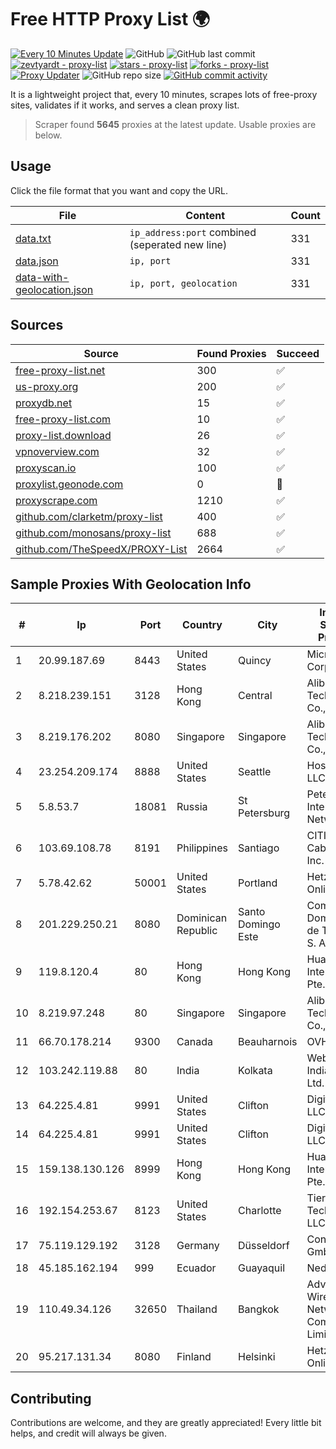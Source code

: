 
# Free HTTP Proxy List 🌍

[![Every 10 Minutes Update](https://github.com/mertguvencli/http-proxy-list/actions/workflows/main.yml/badge.svg?branch=main)](https://github.com/mertguvencli/http-proxy-list/actions/workflows/main.yml)
![GitHub](https://img.shields.io/github/license/mertguvencli/http-proxy-list)
![GitHub last commit](https://img.shields.io/github/last-commit/mertguvencli/http-proxy-list)
[![zevtyardt - proxy-list](https://img.shields.io/static/v1?label=zevtyardt&message=proxy-list&color=blue&logo=github)](https://github.com/zevtyardt/proxy-list "Go to GitHub repo")
[![stars - proxy-list](https://img.shields.io/github/stars/zevtyardt/proxy-list?style=social)](https://github.com/zevtyardt/proxy-list)
[![forks - proxy-list](https://img.shields.io/github/forks/zevtyardt/proxy-list?style=social)](https://github.com/zevtyardt/proxy-list)
[![Proxy Updater](https://github.com/zevtyardt/proxy-list/workflows/Proxy%20Updater/badge.svg)](https://github.com/zevtyardt/proxy-list/actions?query=workflow:"Proxy+Updater")
![GitHub repo size](https://img.shields.io/github/repo-size/zevtyardt/proxy-list)
[![GitHub commit activity](https://img.shields.io/github/commit-activity/m/zevtyardt/proxy-list?logo=commits)](https://github.com/zevtyardt/proxy-list/commits/main)

It is a lightweight project that, every 10 minutes, scrapes lots of free-proxy sites, validates if it works, and serves a clean proxy list.

> Scraper found **5645** proxies at the latest update. Usable proxies are below.

## Usage

Click the file format that you want and copy the URL.

|File|Content|Count|
|----|-------|-----|
|[data.txt](https://raw.githubusercontent.com/mertguvencli/http-proxy-list/main/proxy-list/data.txt)|`ip_address:port` combined (seperated new line)|331|
|[data.json](https://raw.githubusercontent.com/mertguvencli/http-proxy-list/main/proxy-list/data.json)|`ip, port`|331|
|[data-with-geolocation.json](https://raw.githubusercontent.com/mertguvencli/http-proxy-list/main/proxy-list/data-with-geolocation.json)|`ip, port, geolocation`|331|

## Sources

|Source|Found Proxies|Succeed|
|------|-------------|-------|
|[free-proxy-list.net](https://free-proxy-list.net)|300|✅|
|[us-proxy.org](https://www.us-proxy.org)|200|✅|
|[proxydb.net](http://proxydb.net)|15|✅|
|[free-proxy-list.com](https://free-proxy-list.com/?page=&port=&type%5B%5D=http&type%5B%5D=https&up_time=0&search=Search)|10|✅|
|[proxy-list.download](https://www.proxy-list.download/HTTP)|26|✅|
|[vpnoverview.com](https://vpnoverview.com/privacy/anonymous-browsing/free-proxy-servers)|32|✅|
|[proxyscan.io](https://www.proxyscan.io)|100|✅|
|[proxylist.geonode.com](https://proxylist.geonode.com/api/proxy-list?limit=300&page=1&sort_by=lastChecked&sort_type=desc&protocols=http,https)|0|🚫|
|[proxyscrape.com](https://api.proxyscrape.com/v2/?request=displayproxies&protocol=http&timeout=10000&country=all&ssl=all&anonymity=all)|1210|✅|
|[github.com/clarketm/proxy-list](https://raw.githubusercontent.com/clarketm/proxy-list/master/proxy-list-raw.txt)|400|✅|
|[github.com/monosans/proxy-list](https://raw.githubusercontent.com/monosans/proxy-list/main/proxies/http.txt)|688|✅|
|[github.com/TheSpeedX/PROXY-List](https://raw.githubusercontent.com/TheSpeedX/PROXY-List/master/http.txt)|2664|✅|


## Sample Proxies With Geolocation Info

|#|Ip|Port|Country|City|Internet Service Provider|
|-|--|----|-------|----|-------------------------|
|1|20.99.187.69|8443|United States|Quincy|Microsoft Corporation|
|2|8.218.239.151|3128|Hong Kong|Central|Alibaba (US) Technology Co., Ltd.|
|3|8.219.176.202|8080|Singapore|Singapore|Alibaba (US) Technology Co., Ltd.|
|4|23.254.209.174|8888|United States|Seattle|Hostwinds LLC.|
|5|5.8.53.7|18081|Russia|St Petersburg|Petersburg Internet Network ltd|
|6|103.69.108.78|8191|Philippines|Santiago|CITI Cableworld Inc.|
|7|5.78.42.62|50001|United States|Portland|Hetzner Online GmbH|
|8|201.229.250.21|8080|Dominican Republic|Santo Domingo Este|Compañía Dominicana de Teléfonos S. A.|
|9|119.8.120.4|80|Hong Kong|Hong Kong|Huawei International Pte. LTD|
|10|8.219.97.248|80|Singapore|Singapore|Alibaba (US) Technology Co., Ltd.|
|11|66.70.178.214|9300|Canada|Beauharnois|OVH SAS|
|12|103.242.119.88|80|India|Kolkata|Web Werks India Pvt. Ltd.|
|13|64.225.4.81|9991|United States|Clifton|DigitalOcean, LLC|
|14|64.225.4.81|9991|United States|Clifton|DigitalOcean, LLC|
|15|159.138.130.126|8999|Hong Kong|Hong Kong|Huawei International Pte. Ltd.|
|16|192.154.253.67|8123|United States|Charlotte|Tier.Net Technologies LLC|
|17|75.119.129.192|3128|Germany|Düsseldorf|Contabo GmbH|
|18|45.185.162.194|999|Ecuador|Guayaquil|Nedetel S.A.|
|19|110.49.34.126|32650|Thailand|Bangkok|Advanced Wireless Network Company Limited|
|20|95.217.131.34|8080|Finland|Helsinki|Hetzner Online GmbH|



## Contributing

Contributions are welcome, and they are greatly appreciated! Every
little bit helps, and credit will always be given.

